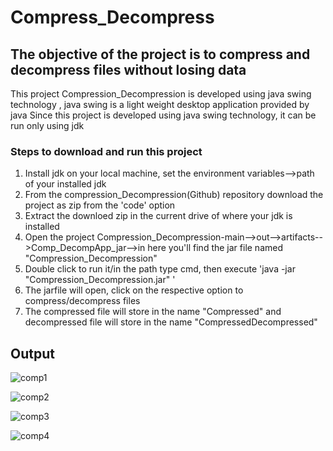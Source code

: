 # Compress_Decompress
## The objective of the project is to compress and decompress files without losing data 
This project Compression_Decompression is developed using java swing technology , java swing is a light weight desktop application provided by java
Since this project is developed using java swing technology, it can be run only using jdk

### Steps to download and run this project
1. Install jdk on your local machine, set the environment variables-->path of your installed jdk
2. From the compression_Decompression(Github) repository download the project as zip from the 'code' option
3. Extract the downloed zip in the current drive of where your jdk is installed
4. Open the project Compression_Decompression-main-->out-->artifacts-->Comp_DecompApp_jar-->in here you'll find the jar file named "Compression_Decompression"
5. Double click to run it/in the path type cmd, then execute 'java -jar "Compression_Decompression.jar" '
6. The jarfile will open, click on the respective option to compress/decompress files
7. The compressed file will store in the name "<YOURFILENAME>Compressed" and decompressed file will store in the name "<YOURFILENAME>CompressedDecompressed"

## Output
![comp1](https://github.com/DivyashreeGovindan25/Compress_Decompress/assets/136978089/1652eff9-ace0-424e-bf3e-b1d649579ba9)

![comp2](https://github.com/DivyashreeGovindan25/Compress_Decompress/assets/136978089/d98d2647-1c27-4bab-9b28-c287c08a2cfe)

![comp3](https://github.com/DivyashreeGovindan25/Compress_Decompress/assets/136978089/19dadd69-63b8-4a70-983a-8ca6a2ed0a6d)

![comp4](https://github.com/DivyashreeGovindan25/Compress_Decompress/assets/136978089/02d4399e-2424-4e33-ab1b-e593963920c8)
